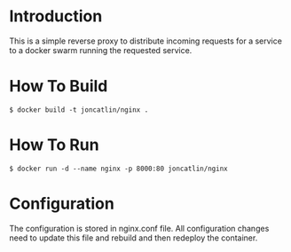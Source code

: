 # Introduction
This is a simple reverse proxy to distribute incoming requests for a service to a docker swarm running the requested service.

# How To Build
```
$ docker build -t joncatlin/nginx .
```

# How To Run
```
$ docker run -d --name nginx -p 8000:80 joncatlin/nginx
```

# Configuration
The configuration is stored in nginx.conf file. All configuration changes need to update this file and rebuild and then redeploy the container.



